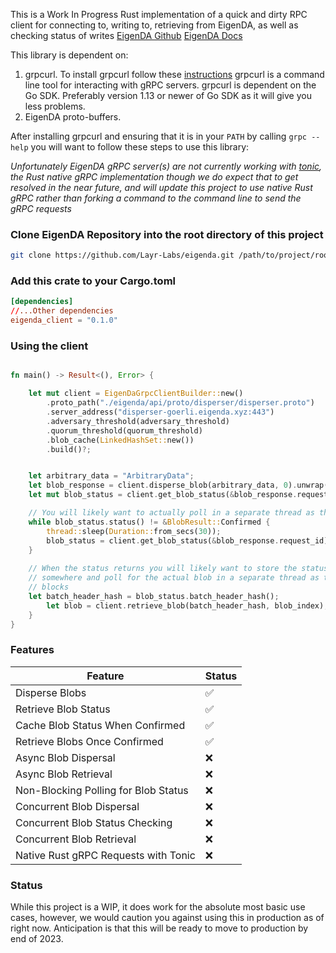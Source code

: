 This is a Work In Progress Rust implementation of a quick and dirty 
RPC client for connecting to, writing to, retrieving from EigenDA, as well as 
checking status of writes
<break>
[EigenDA Github](https://github.com/Layr-Labs/eigenda/tree/master) 
<break>
[EigenDA Docs](https://docs.eigenlayer.xyz/eigenda-guides/eigenda-rollup-user-guides)

This library is dependent on:

1. grpcurl. To install grpcurl follow these [instructions](https://github.com/fullstorydev/grpcurl#installation)
grpcurl is a command line tool for interacting with gRPC servers. grpcurl is 
dependent on the Go SDK. Preferably version 1.13 or newer of 
Go SDK as it will give you less problems. 
2. EigenDA proto-buffers.

After installing grpcurl and ensuring that it is in your `PATH` by calling 
`grpc --help` you will want to follow these steps to use this library:


*Unfortunately EigenDA gRPC server(s) are not currently working with 
[tonic](https://crates.io/crates/tonic), the Rust native gRPC implementation
though we do expect that to get resolved in the near future, and will 
update this project to use native Rust gRPC rather than forking a command 
to the command line to send the gRPC requests*

### Clone EigenDA Repository into the root directory of this project
```bash
git clone https://github.com/Layr-Labs/eigenda.git /path/to/project/root/directory
```

### Add this crate to your Cargo.toml
```toml
[dependencies]
//...Other dependencies
eigenda_client = "0.1.0"
```

### Using the client
```rust

fn main() -> Result<(), Error> {

    let mut client = EigenDaGrpcClientBuilder::new()
        .proto_path("./eigenda/api/proto/disperser/disperser.proto")
        .server_address("disperser-goerli.eigenda.xyz:443")
        .adversary_threshold(adversary_threshold)
        .quorum_threshold(quorum_threshold)
        .blob_cache(LinkedHashSet::new())
        .build()?;


    let arbitrary_data = "ArbitraryData";
    let blob_response = client.disperse_blob(arbitrary_data, 0).unwrap();
    let mut blob_status = client.get_blob_status(&blob_response.request_id).unwrap(); 

    // You will likely want to actually poll in a separate thread as this blocks
    while blob_status.status() != &BlobResult::Confirmed {
        thread::sleep(Duration::from_secs(30));
        blob_status = client.get_blob_status(&blob_response.request_id).unwrap();
    }
    
    // When the status returns you will likely want to store the status 
    // somewhere and poll for the actual blob in a separate thread as this
    // blocks
    let batch_header_hash = blob_status.batch_header_hash();
        let blob = client.retrieve_blob(batch_header_hash, blob_index);
    }
}
```

### Features

| Feature | Status |
|---------|--------|
| Disperse Blobs | :white_check_mark:|
| Retrieve Blob Status | :white_check_mark: |
| Cache Blob Status When Confirmed | :white_check_mark: |
| Retrieve Blobs Once Confirmed | :white_check_mark: |
| Async Blob Dispersal | :x: |
| Async Blob Retrieval | :x: |
| Non-Blocking Polling for Blob Status | :x: |
| Concurrent Blob Dispersal | :x: |
| Concurrent Blob Status Checking | :x: |
| Concurrent Blob Retrieval | :x: |
| Native Rust gRPC Requests with Tonic | :x: |

### Status

While this project is a WIP, it does work for the absolute most basic 
use cases, however, we would caution you against using this in production 
as of right now. Anticipation is that this will be ready to move to 
production by end of 2023.
